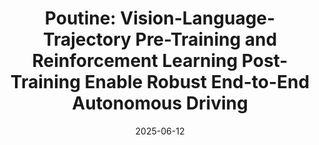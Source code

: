 ---
title: "Poutine: Vision-Language-Trajectory Pre-Training and Reinforcement Learning Post-Training Enable Robust End-to-End Autonomous Driving"
collection: publications
permalink: /publication/2025-06-poutine
excerpt: ''
date: 2025-06-12
venue: 'Workshop on Autonomous Driving @ CVPR 2025. Winner of the 2025 Vision-based End-to-End Driving Challenge'
paperurl: 'https://arxiv.org/abs/2506.11234'
imgurl: 'poutine_500x300.gif'
show: true
authors:
  - name: Luke Rowe
    link:
    star: True
  - name: Rodrigue de Schaetzen
    link: https://rdesc.dev/
    star: True
  - name: Roger Girgis
    link: https://www.linkedin.com/in/roger-girgis-a46b959b/?originalSubdomain=ca
  - name: Chris Pal
    link: https://sites.google.com/view/christopher-pal
  - name: Liam Paull
    link: https://liampaull.ca/
links:
  - name: paper
    link: https://arxiv.org/abs/2506.11234
---